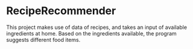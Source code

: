 # RecipeRecommender
This project makes use of data of recipes, and takes an input of available ingredients at home. Based on the ingredients available, the program suggests different food items.
